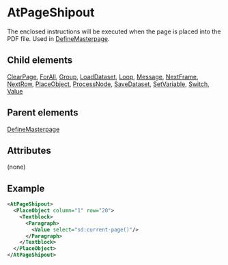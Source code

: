 # AtPageShipout



The enclosed instructions will be executed when the page is placed into the PDF file. Used in [DefineMasterpage](../definemasterpage.md).



##  Child elements

[ClearPage](../clearpage.md), [ForAll](../forall.md), [Group](../group.md), [LoadDataset](../loaddataset.md), [Loop](../loop.md), [Message](../message.md), [NextFrame](../nextframe.md), [NextRow](../nextrow.md), [PlaceObject](../placeobject.md), [ProcessNode](../processnode.md), [SaveDataset](../savedataset.md), [SetVariable](../setvariable.md), [Switch](../switch.md), [Value](../value.md)

##  Parent elements

[DefineMasterpage](../definemasterpage.md)


## Attributes
(none)

## Example

```xml
<AtPageShipout>
  <PlaceObject column="1" row="20">
    <Textblock>
      <Paragraph>
        <Value select="sd:current-page()"/>
      </Paragraph>
    </Textblock>
  </PlaceObject>
</AtPageShipout>

```





